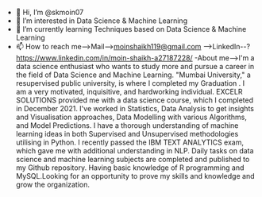 - 👋 Hi, I’m @skmoin07
- 👀 I’m interested in Data Science & Machine Learning 
- 🌱 I’m currently learning Techniques based on Data Science & Machine Learning 
- 📫 How to reach me-->Mail-->moinshaikh119@gmail.com
                    -->LinkedIn--?https://www.linkedin.com/in/moin-shaikh-a27187228/
-About me-->I'm a data science enthusiast who wants to study more and pursue a career in the field of Data Science and Machine Learning.
"Mumbai University," a resupervised public university, is where I completed my Graduation . I am a very motivated, inquisitive, and hardworking individual. 
EXCELR SOLUTIONS provided me with a data science course, which I completed in December 2021.
I've worked in Statistics, Data Analysis to get insights and Visualisation approaches, Data Modelling with various Algorithms, and Model Predictions.
I have a thorough understanding of machine learning ideas in both Supervised and Unsupervised methodologies utilising in Python.
I recently passed the IBM TEXT ANALYTICS exam, which gave me with additional understanding in NLP.
Daily tasks on data science and machine learning subjects are completed and published to my Github repository.
Having basic knowledge of R programming and MySQL.Looking for an opportunity to prove my skills and knowledge and grow the organization.


